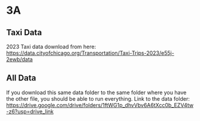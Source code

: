 # 3A
## Taxi Data
2023 Taxi data download from here: https://data.cityofchicago.org/Transportation/Taxi-Trips-2023/e55j-2ewb/data 
## All Data
If you download this same data folder to the same folder where you have the other file, you should be able to run everything.
Link to the data folder:
https://drive.google.com/drive/folders/1ftWG1p_dhvVbv6A6tXcc0b_EZV4tw-z6?usp=drive_link
